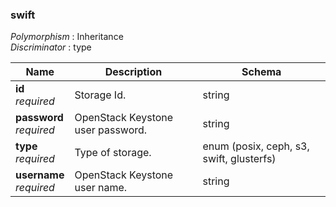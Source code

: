 
<a name="swift"></a>
### swift
*Polymorphism* : Inheritance  
*Discriminator* : type


|Name|Description|Schema|
|---|---|---|
|**id**  <br>*required*|Storage Id.|string|
|**password**  <br>*required*|OpenStack Keystone user password.|string|
|**type**  <br>*required*|Type of storage.|enum (posix, ceph, s3, swift, glusterfs)|
|**username**  <br>*required*|OpenStack Keystone user name.|string|



